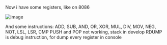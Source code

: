 Now i have some registers, like on 8086

![image](https://github.com/user-attachments/assets/02d52dcc-6fc9-4397-929e-83195fafa6ee)


And some instructions:
ADD, SUB, AND, OR, XOR, MUL, DIV, MOV, NEG, NOT, LSL, LSR, CMP
PUSH and POP not working, stack in develop
RDUMP is debug instruction, for dump every register in console
